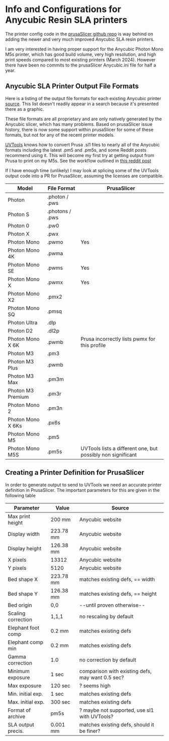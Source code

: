 # Info and Configurations for Anycubic Resin SLA printers

The printer config code in the [prusaSlicer github repo](https://github.com/prusa3d/PrusaSlicer/blob/master/resources/profiles/Anycubic.ini)
is way behind on adding the newer and very much improved Anycubic SLA resin printers.

I am very interested in having proper support for the Anycubic Photon Mono M5s printer, which has good build volume, very high
resolution, and high print speeds compared to most existing printers (March 2024).  However there have been no commits to the
prusaSlicer Anycubic.ini file for half a year.

## Anycubic SLA Printer Output File Formats

Here is a listing of the output file formats for each existing Anycubic printer [source](https://github.com/prusa3d/PrusaSlicer/blob/master/resources/profiles/Anycubic.ini).  This list doesn't readily appear in a search because it's presented there as a graphic.

These file formats are all proprietary and are only natively generated by the Anycubic slicer,
which has many problems.  Based on prusaSlicer issue history, there is now some support within
prusaSlicer for some of these formats, but not for any of the recent printer models.

[UVTools](https://github.com/sn4k3/UVtools) knows how to convert Prusa .sl1 files to nearly all
of the Anycubic formats including the latest .pm5 and .pm5s, and some Reddit posts recommend
using it.  This will become my first try at getting output from Prusa to print on my M5s.  See
the workflow outlined in [this reddit post](https://www.reddit.com/r/AnyCubicPhotonMonoX/comments/uvyi3q/anyone_use_prusaslicer_for_anycubic_photon/)

If I have enough time (unlikely) I may look at splicing some of the UVTools output code into a PR
for PrusaSlicer, assuming the licenses are compatible.


|  Model                 | File Format      | PrusaSlicer
| -------                | ------------     | ------
| Photon                 | .photon / .pws   |
| Photon S               | .photons / .pws  |
| Photon 0               | .pw0             |
| Photon X               | .pwx             |
| Photon Mono            | .pwmo            | Yes
| Photon Mono 4K         | .pwma            |
| Photon Mono SE         | .pwms            | Yes
| Photon Mono X          | .pwmx            | Yes
| Photon Mono X2         | .pmx2            |
| Photon Mono SQ         | .pmsq            |
| Photon Ultra           | .dlp             |
| Photon D2              | .dl2p            |
| Photon Mono X 6K       | .pwmb            | Prusa incorrectly lists pwmx for this profile
| Photon M3              | .pm3             |
| Photon M3 Plus         | .pwmb            |
| Photon M3 Max          | .pm3m            |
| Photon M3 Premium      | .pm3r            |
| Photon Mono 2          | .pm3n            |
| Photon Mono X 6Ks      | .px6s            |
| Photon Mono M5         | .pm5             |
| Photon Mono M5S        | .pm5s            | UVTools lists a different one, but possibly non significant

## Creating a Printer Definition for PrusaSlicer

In order to generate output to send to UVTools we need an accurate printer
definition in PrusaSlicer.  The important parameters for this are given
in the following table

| Parameter          | Value        | Source
| ------             | ------       | ------
| Max print height   | 200 mm       | Anycubic website
| Display width      | 223.78 mm    | Anycubic website
| Display height     | 126.38 mm    | Anycubic website
| X pixels           | 13312        | Anycubic website
| Y pixels           | 5120         | Anycubic website
| Bed shape X        | 223.78 mm    | matches existing defs, == width
| Bed shape Y        | 126.38 mm    | matches existing defs, == height
| Bed origin         | 0,0          | --until proven otherwise--
| Scaling correction | 1,1,1        | no rescaling by default
| Elephant foot comp | 0.2 mm       | matches existing defs
| Elephant comp min  | 0.2 mm       | matches existing defs
| Gamma correction   | 1.0          | no correction by default
| Minimum exposure   | 1 sec        | comparison with existing defs, may want 0.5 sec?
| Max exposure       | 120 sec      | ? seems high
| Min. initial exp.  | 1 sec        | matches existing defs
| Max. initial exp.  | 300 sec      | matches existing defs
| Format of archive  | pm5s         | ? maybe not supported, use sl1 with UVTools?
| SLA output precis. | 0.001 mm     | matches existing defs, should it be finer?